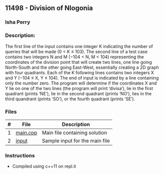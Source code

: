 ## 11498 - Division of Nlogonia
### Isha Perry
### Description:

The first line of the input contains one integer K indicating the number of queries that will be made (0 < K ≤ 103). 
The second line of a test case contains two integers N and M (−104 < N, M < 104) representing the coordinates of the 
division point that will create two lines, one line going North-South and the other going East-West, essentially 
creating a 2D graph with four quadrants. Each of the K following lines contains two integers X and Y (−104 ≤ X, Y ≤ 104).
The end of input is indicated by a line containing only the number zero. The program will determine if the coordinates
X and Y lie on one of the two lines (the program will print ‘divisa’), lie in the first quadrant (prints ‘NE’),
lie in the second quadrant (prints ‘NO’), lies in the third quandrant (prints ‘SO’), or the fourth quadrant (prints ‘SE’).


### Files

|   #   | File                       | Description                              |
| :---: | -------------------------- | ---------------------------------------- |
|   1   | [main.cpp](main.cpp)     | Main file containing solution            |
|   2   | [input](.input.cpp)       | Sample input for the main file           |


### Instructions

- Compiled using c++11 on repl.it
